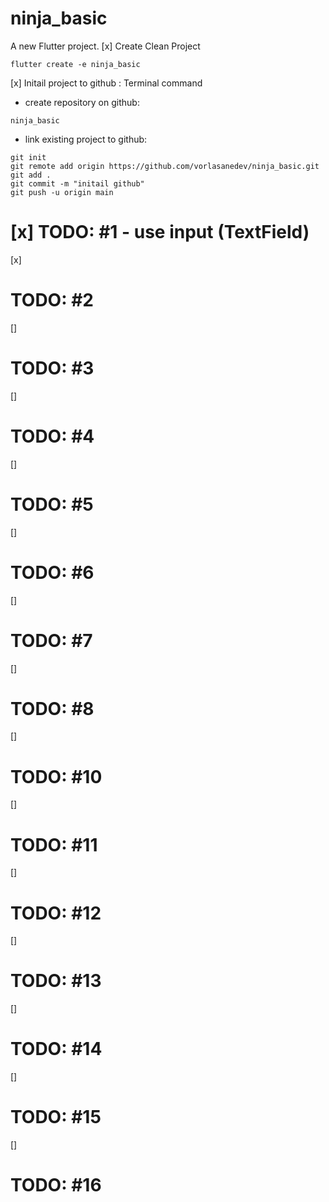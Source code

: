 # ninja_basic

A new Flutter project.
[x] Create Clean Project
```
flutter create -e ninja_basic
```
[x] Initail project to github : Terminal command
- create repository on github: 
```
ninja_basic
```
- link existing project to github: 
```
git init
git remote add origin https://github.com/vorlasanedev/ninja_basic.git
git add .
git commit -m "initail github"
git push -u origin main
```
# [x] TODO: #1 - use input (TextField) 
[x]
# TODO: #2
[]
# TODO: #3
[]
# TODO: #4
[]
# TODO: #5
[]
# TODO: #6
[]
# TODO: #7
[]
# TODO: #8
[]
# TODO: #10
[]
# TODO: #11
[]
# TODO: #12
[]
# TODO: #13
[]
# TODO: #14
[]
# TODO: #15
[]
# TODO: #16
